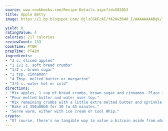 ```yaml
---
source: www.cookbooks.com/Recipe-Details.aspx?id=582053
title: Apple Betty
image: https://1.bp.blogspot.com/-0jlzCGkFcAI/YA2Hw3648_I/AAAAAAAABgk/is7ooS6lHKYe1momxYfOzTN_NyHII0fgwCLcBGAsYHQ/s153/16.png

yield: 8
ratingValue: 4
calories: 217 calories
reviewCount: 133
cookTime: PT0H
prepTime: PT42M
ingredients:
- "3 c. sliced apples"
- "1 1/2 c. soft bread crumbs"
- "1/2 c. brown sugar"
- "1 tsp. cinnamon"
- "4 Tbsp. melted butter or margarine"
- "3/4 c. water hot or cold"
directions:
- "Mix apples, 1 cup of bread crumbs, brown sugar and cinnamon. Place in buttered baking dish."
- "Pour melted butter and water over top."
- "Mix remaining crumbs with a little extra melted butter and sprinkle over top."
- "Bake at 350u00b0 for 30 to 45 minutes."
- "Serve warm, either with ice cream or Cool Whip."
crypto:
- "Of course, there's no tangible way to value a bitcoin aside from what someone else believes it is worth."
---
```

